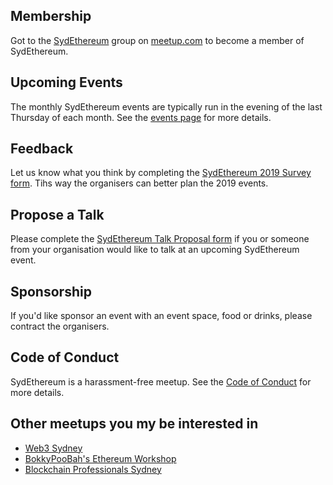 ## Membership

Got to the [SydEthereum](https://www.meetup.com/sydeth) group on [meetup.com](https://www.meetup.com) to become a member of SydEthereum.

## Upcoming Events

The monthly SydEthereum events are typically run in the evening of the last Thursday of each month. See the [events page](https://www.meetup.com/sydeth/events/) for more details.

## Feedback

Let us know what you think by completing the [SydEthereum 2019 Survey form](https://docs.google.com/forms/d/1rNniN9NofDP2ePShKSzEaMw5rdeKAHizGPm4P6xbqzQ/viewform). Tihs way the organisers can better plan the 2019 events.

## Propose a Talk

Please complete the [SydEthereum Talk Proposal form](https://docs.google.com/forms/d/e/1FAIpQLScFmoo86OLTD6qWrmOFCqwtuIQM51kViUHeapscsGjGIveNNw/viewform) if you or someone from your organisation would like to talk at an upcoming SydEthereum event.

## Sponsorship

If you'd like sponsor an event with an event space, food or drinks, please contract the organisers.

## Code of Conduct

SydEthereum is a harassment-free meetup. See the [Code of Conduct](./CodeOfConduct.md) for more details.

## Other meetups you my be interested in

* [Web3 Sydney](https://www.meetup.com/Web3Sydney/)
* [
BokkyPooBah's Ethereum Workshop](https://www.meetup.com/BokkyPooBahs-Ethereum-Workshop/)
* [Blockchain Professionals Sydney](https://www.meetup.com/Blockchain-Professionals-Sydney/)